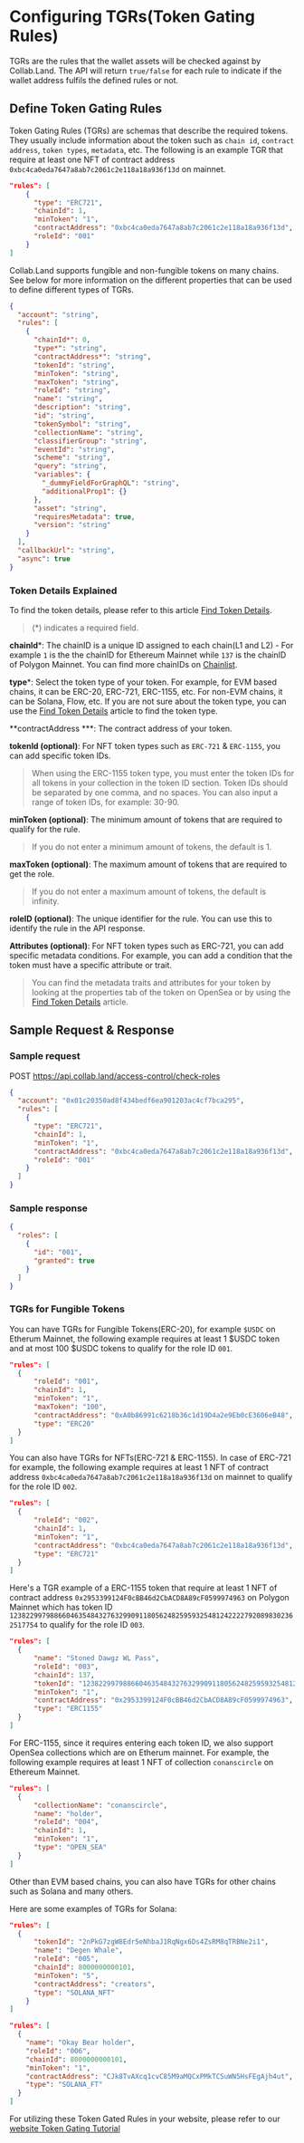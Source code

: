 # Configuring TGRs(Token Gating Rules)

TGRs are the rules that the wallet assets will be checked against by Collab.Land. The API will return `true/false` for each rule to indicate if the wallet address fulfils the defined rules or not.

## Define Token Gating Rules

Token Gating Rules (TGRs) are schemas that describe the required tokens. They usually include  information about the token such as `chain id`, `contract address`, `token types`, `metadata`, etc. The following is an example TGR that require at least one NFT of contract address `0xbc4ca0eda7647a8ab7c2061c2e118a18a936f13d` on mainnet.

```json
"rules": [
    {
      "type": "ERC721",
      "chainId": 1,
      "minToken": "1",
      "contractAddress": "0xbc4ca0eda7647a8ab7c2061c2e118a18a936f13d",
      "roleId": "001"
    }
]
```

Collab.Land supports fungible and non-fungible tokens on many chains. See below for more information on the different properties that can be used to define different types of TGRs.

```json
{
  "account": "string",
  "rules": [
    {
      "chainId*": 0,
      "type*": "string",
      "contractAddress*": "string",
      "tokenId": "string",
      "minToken": "string",
      "maxToken": "string",
      "roleId": "string",
      "name": "string",
      "description": "string",
      "id": "string",
      "tokenSymbol": "string",
      "collectionName": "string",
      "classifierGroup": "string",
      "eventId": "string",
      "scheme": "string",
      "query": "string",
      "variables": {
        "_dummyFieldForGraphQL": "string",
        "additionalProp1": {}
      },
      "asset": "string",
      "requiresMetadata": true,
      "version": "string"
    }
  ],
  "callbackUrl": "string",
  "async": true
}
```

### Token Details Explained

To find the token details, please refer to this article [Find Token Details](./finding-token-details).
> (*) indicates a required field.

**chainId***: The chainID is a unique ID assigned to each chain(L1 and L2) - For example `1` is the the chainID for Ethereum Mainnet while `137` is the chainID of Polygon Mainnet. You can find more chainIDs on [Chainlist](https://chainlist.org/).

**type***: Select the token type of your token. For example, for EVM based chains, it can be ERC-20, ERC-721, ERC-1155, etc. For non-EVM chains, it can be Solana, Flow, etc. If you are not sure about the token type, you can use the [Find Token Details](./finding-token-details) article to find the token type.

**contractAddress ***: The contract address of your token.

**tokenId (optional)**: For NFT token types such as `ERC-721` & `ERC-1155`, you can add specific token IDs.

>When using the ERC-1155 token type, you must enter the token IDs for all tokens in your collection in the token ID section. Token IDs should be separated by one comma, and no spaces. You can also input a range of token IDs, for example: 30-90.

**minToken (optional)**: The minimum amount of tokens that are required to qualify for the rule.

>If you do not enter a minimum amount of tokens, the default is 1.

**maxToken (optional)**: The maximum amount of tokens that are required to get the role.

>If you do not enter a maximum amount of tokens, the default is infinity.

**roleID (optional)**: The unique identifier for the rule. You can use this to identify the rule in the API response.

**Attributes (optional)**: For NFT token types such as ERC-721, you can add specific metadata conditions. For example, you can add a condition that the token must have a specific attribute or trait.

>You can find the metadata traits and attributes for your token by looking at the properties tab of the token on OpenSea or by using the [Find Token Details](./finding-token-details) article.

## Sample Request & Response

### Sample request

POST https://api.collab.land/access-control/check-roles

```json
{
  "account": "0x01c20350ad8f434bedf6ea901203ac4cf7bca295",
  "rules": [
    {
      "type": "ERC721",
      "chainId": 1,
      "minToken": "1",
      "contractAddress": "0xbc4ca0eda7647a8ab7c2061c2e118a18a936f13d",
      "roleId": "001"
    }
  ]
}
```

### Sample response

```json
{
  "roles": [
    {
      "id": "001",
      "granted": true
    }
  ]
}
```

### TGRs for Fungible Tokens

You can have TGRs for Fungible Tokens(ERC-20), for example `$USDC` on Etherum Mainnet, the following example requires at least 1 $USDC token and at most 100 $USDC tokens to qualify for the role ID `001`.

```json
"rules": [
  {
      "roleId": "001",
      "chainId": 1,
      "minToken": "1",
      "maxToken": "100",
      "contractAddress": "0xA0b86991c6218b36c1d19D4a2e9Eb0cE3606eB48",
      "type": "ERC20"
  }
]
```

You can also have TGRs for NFTs(ERC-721 & ERC-1155). In case of ERC-721 for example, the following example requires at least 1 NFT of contract address `0xbc4ca0eda7647a8ab7c2061c2e118a18a936f13d` on mainnet to qualify for the role ID `002`.

```json
"rules": [
  {
      "roleId": "002",
      "chainId": 1,
      "minToken": "1",
      "contractAddress": "0xbc4ca0eda7647a8ab7c2061c2e118a18a936f13d",
      "type": "ERC721"
  }
]
```

Here's a TGR example of a ERC-1155 token that require at least 1 NFT of contract address `0x2953399124F0cBB46d2CbACD8A89cF0599974963` on Polygon Mainnet which has token ID `12382299798866046354843276329909118056248259593254812422227920898302362517754` to qualify for the role ID `003`.

```json
"rules": [
  {
      "name": "Stoned Dawgz WL Pass",
      "roleId": "003",
      "chainId": 137,
      "tokenId": "12382299798866046354843276329909118056248259593254812422227920898302362517754",
      "minToken": "1",
      "contractAddress": "0x2953399124F0cBB46d2CbACD8A89cF0599974963",
      "type": "ERC1155"
  }
]
```

For ERC-1155, since it requires entering each token ID, we also support OpenSea collections which are on Etherum mainnet. For example, the following example requires at least 1 NFT of collection `conanscircle` on Ethereum Mainnet.

```json
"rules": [
  {
      "collectionName": "conanscircle",
      "name": "holder",
      "roleId": "004",
      "chainId": 1,
      "minToken": "1",
      "type": "OPEN_SEA"
  }
]
```

Other than EVM based chains, you can also have TGRs for other chains such as Solana and many others.

Here are some examples of TGRs for Solana:

```json
"rules": [
  {
      "tokenId": "2nPkG7zgW8Edr5eNhbaJ1RqNgx6Ds4ZsRM8qTRBNe2i1",
      "name": "Degen Whale",
      "roleId": "005",
      "chainId": 8000000000101,
      "minToken": "5",
      "contractAddress": "creators",
      "type": "SOLANA_NFT"
    }
]
```

```json
"rules": [
  {
    "name": "Okay Bear holder",
    "roleId": "006",
    "chainId": 8000000000101,
    "minToken": "1",
    "contractAddress": "CJk8TvAXcq1cvC85M9aMQCxPMkTCSuWN5HsFEgAjh4ut",
    "type": "SOLANA_FT"
  }
]
```

For utilizing these Token Gated Rules in your website, please refer to our [website Token Gating Tutorial](../../tutorials/token-gating)
